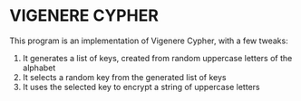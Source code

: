 
# VIGENERE CYPHER

This program is an implementation of Vigenere Cypher, with a few tweaks: <br>

<ol>
    <li>It generates a list of keys, created from random uppercase letters of the alphabet</li>
    <li>It selects a random key from the generated list of keys</li>
    <li>It uses the selected key to encrypt a string of uppercase letters</li>
</ol>
    

